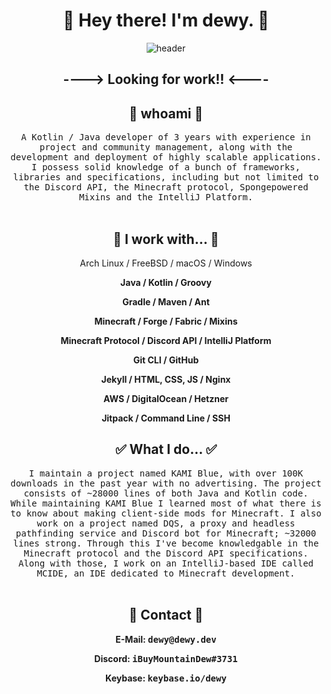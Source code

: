 <h1 align="center"> 👋 Hey there! I'm dewy. 👋 </h1>
<div align="center">
  <img src="https://i.imgur.com/623KI59.png" alt="header"/>
</div>
<h2 align="center"> ---->  Looking for work!!  <---- </h2>

<h2 align="center"> 🦆 whoami 🦆 </h2>
<p align="center">
  <samp>A Kotlin / Java developer of 3 years with experience in project and community management, along with the development and deployment of highly scalable applications. 
  I possess solid knowledge of a bunch of frameworks, libraries and specifications, including but not limited to the Discord API, the Minecraft protocol, Spongepowered Mixins
  and the IntelliJ Platform.
  </samp>
  <br> <br>
</p>

<h2 align="center"> 🔭 I work with... 🔭 </h2>
<p align="center">Arch Linux / FreeBSD / macOS / Windows</p>
<b><p align="center">Java / Kotlin / Groovy</p></b>
<b><p align="center">Gradle / Maven / Ant</p></b>
<b><p align="center">Minecraft / Forge / Fabric / Mixins</p></b>
<b><p align="center">Minecraft Protocol / Discord API / IntelliJ Platform</p></b>
<b><p align="center">Git CLI / GitHub</p></b>
<b><p align="center">Jekyll / HTML, CSS, JS / Nginx</p></b>
<b><p align="center">AWS / DigitalOcean / Hetzner</p></b>
<b><p align="center">Jitpack / Command Line / SSH</p></b>

<h2 align="center"> ✅ What I do... ✅ </h2>
<p align="center">
  <samp>I maintain a project named KAMI Blue, with over 100K downloads in the past year with no advertising. The project consists of ~28000 lines of both Java and Kotlin code. 
  While maintaining KAMI Blue I learned most of what there is to know about making client-side mods for Minecraft. I also work on a project named DQS, a proxy and headless pathfinding service and Discord bot for Minecraft; ~32000 lines strong. Through this I've become knowledgable in the Minecraft protocol and the Discord API specifications.
  Along with those, I work on an IntelliJ-based IDE called MCIDE, an IDE dedicated to Minecraft development.</samp>
  <br> <br>
</p>

<h2 align="center"> 💬 Contact 💬 </h2>
<b><p align="center">E-Mail: <samp>dewy@dewy.dev</samp></p></b>
<b><p align="center">Discord: <samp>iBuyMountainDew#3731</samp></p></b>
<b><p align="center">Keybase: <samp>keybase.io/dewy</samp></p></b>
